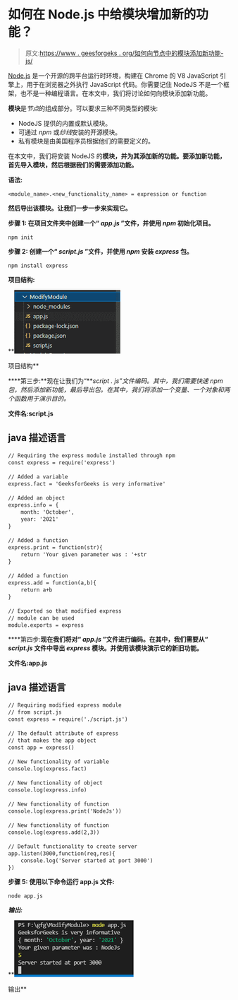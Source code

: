 # 如何在 Node.js 中给模块增加新的功能？

> 原文:[https://www . geesforgeks . org/如何向节点中的模块添加新功能-js/](https://www.geeksforgeeks.org/how-to-add-new-functionalities-to-a-module-in-node-js/)

[Node.js](https://www.geeksforgeeks.org/nodejs-tutorials/) 是一个开源的跨平台运行时环境，构建在 Chrome 的 V8 JavaScript 引擎上，用于在浏览器之外执行 JavaScript 代码。你需要记住 NodeJS 不是一个框架，也不是一种编程语言。在本文中，我们将讨论如何向模块添加新功能。

**模块**是*节点*的组成部分。可以要求三种不同类型的模块:

*   NodeJS 提供的内置或默认模块。
*   可通过 *npm* 或*纱线*安装的开源模块。
*   私有模块是由美国程序员根据他们的需要定义的。

在本文中，我们将安装 NodeJS 的**模块，并为其添加新的功能。要添加新功能，首先导入模块，然后根据我们的需要添加功能。**

****语法:****

```
<module_name>.<new_functionality_name> = expression or function
```

**然后导出该模块。让我们一步一步来实现它。**

****步骤 1:** 在项目文件夹中创建一个“ ***app.js*** ”文件，并使用 *npm* 初始化项目。**

```
npm init
```

****步骤 2:** 创建一个“ ***script.js*** ”文件，并使用 *npm* 安装 ***express*** 包。**

```
npm install express
```

****项目结构:****

**![](img/a50fa10b91b29e73f23711567023072c.png)

项目结构** 

****第三步:**现在让我们为“***script . js”***文件编码。其中，我们需要*快速 npm* 包，然后添加新功能，最后导出包。在其中，我们将添加一个变量、一个对象和两个函数用于演示目的。**

****文件名:script.js****

## **java 描述语言**

```
// Requiring the express module installed through npm
const express = require('express')

// Added a variable
express.fact = 'GeeksforGeeks is very informative'

// Added an object
express.info = {
    month: 'October',
    year: '2021'
}

// Added a function
express.print = function(str){
    return 'Your given parameter was : '+str
}

// Added a function
express.add = function(a,b){
    return a+b
}

// Exported so that modified express
// module can be used
module.exports = express
```

****第四步:**现在我们将对“ ***app.js*** ”文件进行编码。在其中，我们需要从“ ***script.js*** 文件中导出 *express* 模块。并使用该模块演示它的新旧功能。**

****文件名:app.js****

## **java 描述语言**

```
// Requiring modified express module
// from script.js
const express = require('./script.js')

// The default attribute of express
// that makes the app object
const app = express()

// New functionality of variable
console.log(express.fact)

// New functionality of object
console.log(express.info)

// New functionality of function
console.log(express.print('NodeJs'))

// New functionality of function
console.log(express.add(2,3))

// Default functionality to create server
app.listen(3000,function(req,res){
    console.log('Server started at port 3000')
})
```

****步骤 5:** 使用以下命令运行 **app.js** 文件:**

```
node app.js
```

*****输出:*****

**![](img/11e69f90cdfca44bfdc50124ad27059f.png)

输出**